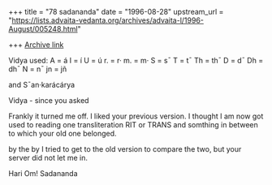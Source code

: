 +++
title = "78 sadananda"
date = "1996-08-28"
upstream_url = "https://lists.advaita-vedanta.org/archives/advaita-l/1996-August/005248.html"

+++
[Archive link](https://lists.advaita-vedanta.org/archives/advaita-l/1996-August/005248.html)

Vidya used:
                                         A = á
                                         I = í
                                         U = ú
                                    r. = r·
                                   m. = m·
                                     S = s¯
                                     T = t¯
                                    Th = th¯
                                     D = d¯
                                    Dh = dh¯
                                     N = n¯
                                         jn = jñ

and S¯an·karácárya

Vidya - since you asked

Frankly it turned me off.  I liked your previous version.  I thought I am
now got used to reading one transliteration RIT or TRANS and somthing in
between to which your old one belonged.

by the by I tried to get to the old version to compare the two,  but your
server did not let me in.

Hari Om!
Sadananda

